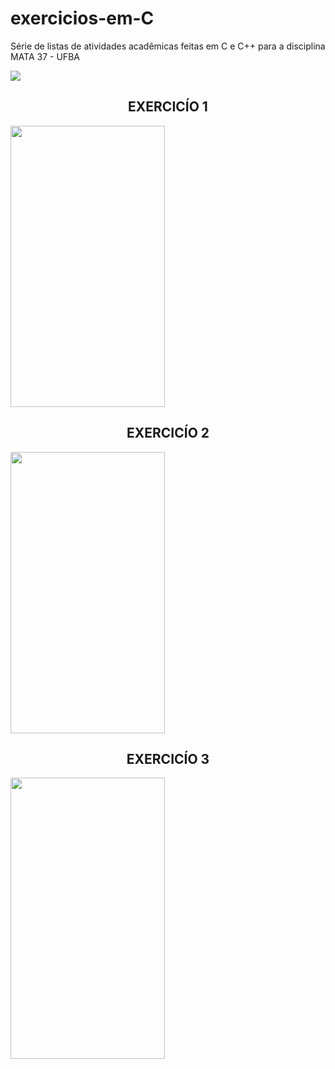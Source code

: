 # exercicios-em-C
Série de listas de atividades acadêmicas feitas em C e C++ para a disciplina MATA 37 - UFBA

<img src="https://img.shields.io/static/v1?label=LINGUAGE&message=C/CPP&color=23d160&style=for-the-badge&logo=ghost"/>

<H2 align="center"> EXERCICÍO 1 </H2>
<img src="https://github.com/SidSan97/exercicios-em-C/blob/main/Quest%C3%B5es/exercicio%201.png" width="70%" height="450px">

<H2 align="center"> EXERCICÍO 2 </H2>
<img src="https://github.com/SidSan97/exercicios-em-C/blob/main/Quest%C3%B5es/exercicio%202.png" width="70%" height="450px">

<H2 align="center"> EXERCICÍO 3 </H2>
<img src="https://github.com/SidSan97/exercicios-em-C/blob/main/Quest%C3%B5es/exercicio%203.png" width="70%" height="450px">

